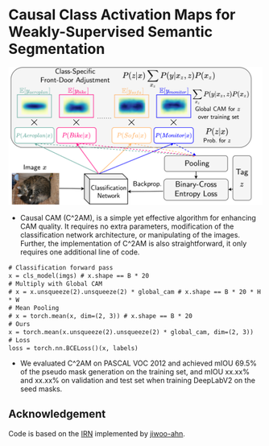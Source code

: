 # Causal Class Activation Maps for Weakly-Supervised Semantic Segmentation

![](doc/c2am.png)

- Causal CAM (C^2AM), is a simple yet effective algorithm for enhancing CAM quality. It requires no extra parameters, modification of the classification network architecture, or manipulating of the images. Further, the implementation of C^2AM is also straightforward, it only requires one additional line of code. 

```
# Classification forward pass
x = cls_model(imgs) # x.shape == B * 20 
# Multiply with Global CAM
# x = x.unsqueeze(2).unsqueeze(2) * global_cam # x.shape == B * 20 * H * W
# Mean Pooling
# x = torch.mean(x, dim=(2, 3)) # x.shape == B * 20
# Ours
x = torch.mean(x.unsqueeze(2).unsqueeze(2) * global_cam, dim=(2, 3))
# Loss
loss = torch.nn.BCELoss()(x, labels)
```
- We evaluated C^2AM on PASCAL VOC 2012 and achieved mIOU 69.5% of the pseudo mask generation on the training set, and mIOU xx.xx% and xx.xx% on validation and test set when training DeepLabV2 on the seed masks.

## Acknowledgement
Code is based on the [IRN](https://github.com/jiwoon-ahn/irn) implemented by [jiwoo-ahn](https://github.com/jiwoon-ahn). 
